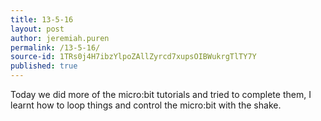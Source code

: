 ```yaml
---
title: 13-5-16
layout: post
author: jeremiah.puren
permalink: /13-5-16/
source-id: 1TRs0j4H7ibzYlpoZAllZyrcd7xupsOIBWukrgTlTY7Y
published: true
---
```

Today we did more of the micro:bit tutorials and tried to complete them, I learnt how to loop things and control the micro:bit with the shake.

